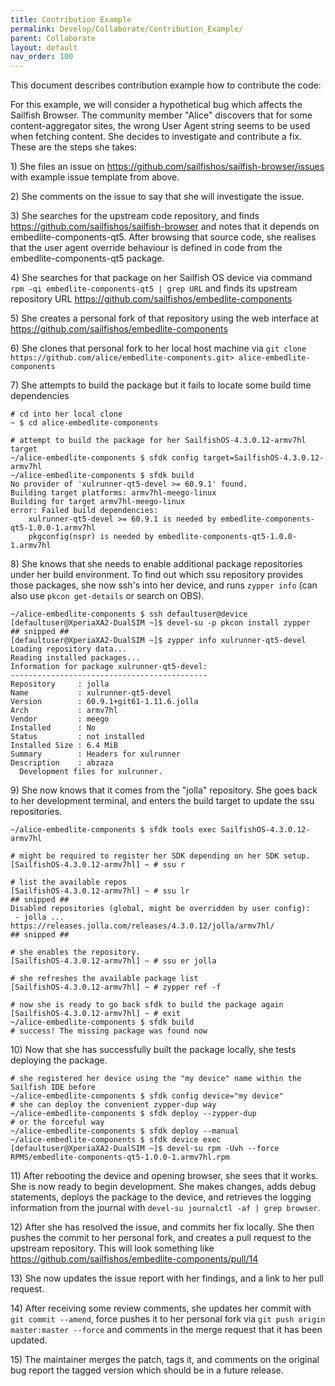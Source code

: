```yaml
---
title: Contribution Example
permalink: Develop/Collaborate/Contribution_Example/
parent: Collaborate
layout: default
nav_order: 100
---
```


This document describes contribution example how to contribute the code:

For this example, we will consider a hypothetical bug which affects the Sailfish Browser. The community member "Alice" discovers that for some content-aggregator sites, the wrong User Agent string seems to be used when fetching content. She decides to investigate and contribute a fix. These are the steps she takes:

1\) She files an issue on <https://github.com/sailfishos/sailfish-browser/issues> with example issue template from above.

2\) She comments on the issue to say that she will investigate the issue.

3\) She searches for the upstream code repository, and finds <https://github.com/sailfishos/sailfish-browser> and notes that it depends on embedlite-components-qt5. After browsing that source code, she realises that the user agent override behaviour is defined in code from the embedlite-components-qt5 package.

4\) She searches for that package on her Sailfish OS device via command `rpm -qi embedlite-components-qt5 | grep URL` and finds its upstream repository URL <https://github.com/sailfishos/embedlite-components>

5\) She creates a personal fork of that repository using the web interface at <https://github.com/sailfishos/embedlite-components>

6\) She clones that personal fork to her local host machine via `git clone https://github.com/alice/embedlite-components.git> alice-embedlite-components`

7\) She attempts to build the package but it fails to locate some build time dependencies
```nosh
# cd into her local clone
~ $ cd alice-embedlite-components

# attempt to build the package for her SailfishOS-4.3.0.12-armv7hl target
~/alice-embedlite-components $ sfdk config target=SailfishOS-4.3.0.12-armv7hl
~/alice-embedlite-components $ sfdk build
No provider of 'xulrunner-qt5-devel >= 60.9.1' found.
Building target platforms: armv7hl-meego-linux
Building for target armv7hl-meego-linux
error: Failed build dependencies:
    xulrunner-qt5-devel >= 60.9.1 is needed by embedlite-components-qt5-1.0.0-1.armv7hl
    pkgconfig(nspr) is needed by embedlite-components-qt5-1.0.0-1.armv7hl
```

8\) She knows that she needs to enable additional package repositories under her build environment. To find out which ssu repository provides those packages, she now ssh's into her device, and runs `zypper info` (can also use `pkcon get-details` or search on OBS).
```nosh
~/alice-embedlite-components $ ssh defaultuser@device
[defaultuser@XperiaXA2-DualSIM ~]$ devel-su -p pkcon install zypper
## snipped ##
[defaultuser@XperiaXA2-DualSIM ~]$ zypper info xulrunner-qt5-devel
Loading repository data...
Reading installed packages...
Information for package xulrunner-qt5-devel:
--------------------------------------------
Repository     : jolla
Name           : xulrunner-qt5-devel
Version        : 60.9.1+git61-1.11.6.jolla
Arch           : armv7hl
Vendor         : meego
Installed      : No
Status         : not installed
Installed Size : 6.4 MiB
Summary        : Headers for xulrunner
Description    : abzaza
  Development files for xulrunner.
```

9\) She now knows that it comes from the "jolla" repository. She goes back to her development terminal, and enters the build target to update the ssu repositories.
```nosh
~/alice-embedlite-components $ sfdk tools exec SailfishOS-4.3.0.12-armv7hl

# might be required to register her SDK depending on her SDK setup.
[SailfishOS-4.3.0.12-armv7hl] ~ # ssu r

# list the available repos
[SailfishOS-4.3.0.12-armv7hl] ~ # ssu lr
## snipped ##
Disabled repositories (global, might be overridden by user config):
 - jolla ... https://releases.jolla.com/releases/4.3.0.12/jolla/armv7hl/
## snipped ##

# she enables the repository.
[SailfishOS-4.3.0.12-armv7hl] ~ # ssu er jolla

# she refreshes the available package list
[SailfishOS-4.3.0.12-armv7hl] ~ # zypper ref -f

# now she is ready to go back sfdk to build the package again
[SailfishOS-4.3.0.12-armv7hl] ~ # exit
~/alice-embedlite-components $ sfdk build
# success! The missing package was found now
```

10\) Now that she has successfully built the package locally, she tests deploying the package.
```nosh
# she registered her device using the "my device" name within the Sailfish IDE before
~/alice-embedlite-components $ sfdk config device="my device"
# she can deploy the convenient zypper-dup way
~/alice-embedlite-components $ sfdk deploy --zypper-dup
# or the forceful way
~/alice-embedlite-components $ sfdk deploy --manual
~/alice-embedlite-components $ sfdk device exec
[defaultuser@XperiaXA2-DualSIM ~]$ devel-su rpm -Uvh --force RPMS/embedlite-components-qt5-1.0.0-1.armv7hl.rpm
```

11\) After rebooting the device and opening browser, she sees that it works. She is now ready to begin development. She makes changes, adds debug statements, deploys the package to the device, and retrieves the logging information from the journal with `devel-su journalctl -af | grep browser`.

12\) After she has resolved the issue, and commits her fix locally. She then pushes the commit to her personal fork, and creates a pull request to the upstream repository. This will look something like <https://github.com/sailfishos/embedlite-components/pull/14>

13\) She now updates the issue report with her findings, and a link to her pull request.

14\) After receiving some review comments, she updates her commit with `git commit --amend`, force pushes it to her personal fork via `git push origin master:master --force` and comments in the merge request that it has been updated.

15\) The maintainer merges the patch, tags it, and comments on the original bug report the tagged version which should be in a future release.
